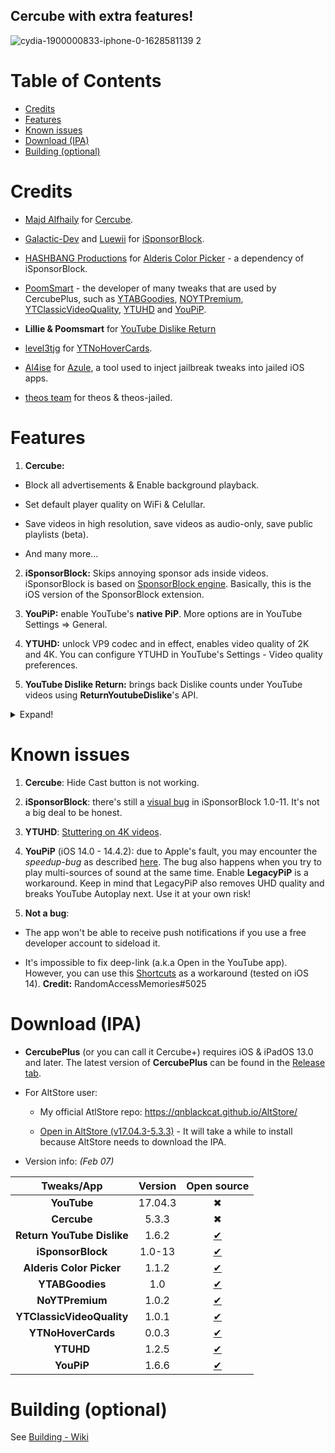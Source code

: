 ## Cercube with extra features!

![cydia-1900000833-iphone-0-1628581139 2](https://user-images.githubusercontent.com/52943116/135557251-f4be8ccf-8f0b-4d19-9fcf-6c9544aba281.PNG)


# Table of Contents

* [Credits](#credits)
* [Features](#features)
* [Known issues](#known-issues)
* [Download (IPA)](#download-ipa)
* [Building (optional)](#building-optional)


# Credits

- [Majd Alfhaily](https://twitter.com/freemanrepo?s=21) for [Cercube](https://apt.alfhaily.me/depiction/FDXO5R).

- [Galactic-Dev](https://github.com/Galactic-Dev) and [Luewii](https://github.com/Luewii) for [iSponsorBlock](https://github.com/Galactic-Dev/iSponsorBlock).

- [HASHBANG Productions](https://github.com/hbang) for [Alderis Color Picker](https://github.com/hbang/Alderis) - a dependency of iSponsorBlock.

- [PoomSmart](https://twitter.com/poomsmart?s=21) - the developer of many tweaks that are used by CercubePlus, such as [YTABGoodies](https://poomsmart.github.io/repo/depictions/ytabgoodies.html), [NOYTPremium](https://poomsmart.github.io/repo/depictions/noytpremium.html), [YTClassicVideoQuality](https://poomsmart.github.io/repo/depictions/ytclassicvideoquality.html), [YTUHD](https://poomsmart.github.io/repo/depictions/ytuhd.html) and [YouPiP](https://poomsmart.github.io/repo/depictions/youpip.html).

- **Lillie & Poomsmart** for [YouTube Dislike Return](https://github.com/PoomSmart/Return-YouTube-Dislikes)

- [level3tjg](https://twitter.com/level3tjg?s=21) for [YTNoHoverCards](https://github.com/level3tjg/YTNoHoverCards).

- [Al4ise](https://github.com/Al4ise) for [Azule](https://github.com/Al4ise/Azule), a tool used to inject jailbreak tweaks into jailed iOS apps.

- [theos team](https://github.com/theos/theos) for theos & theos-jailed.


# Features

1. **Cercube:**

- Block all advertisements & Enable background playback.

- Set default player quality on WiFi & Celullar.

- Save videos in high resolution, save videos as audio-only, save public playlists (beta).

- And many more...

2. **iSponsorBlock:** Skips annoying sponsor ads inside videos. iSponsorBlock is based on [SponsorBlock engine](https://sponsor.ajay.app/). Basically, this is the iOS version of the SponsorBlock extension.

3. **YouPiP:** enable YouTube's **native PiP**. More options are in YouTube Settings => General.

4. **YTUHD:** unlock VP9 codec and in effect, enables video quality of 2K and 4K. You can configure YTUHD in YouTube's Settings - Video quality preferences.

5. **YouTube Dislike Return:** brings back Dislike counts under YouTube videos using **ReturnYoutubeDislike**'s API.

<details>
  <summary>Expand!</summary>

6. **YTClassicVideoQuality:** since YouTube v16.xx, you need one more step to change the video quality. YTClassicVideoQuality brings back the old video quality selector, which is a lot better than the new one.

7. **YTNoHoverCards:** offer an option to enable/disable the annoying suggested videos show up at the end of the videos.

8. **YTABGoodies:** allow you to disable some YouTube A/B testing features. It is a combination of several tweaks, such as:

- YouAreThere: disable "Video paused. Continue watching?" popup in the YouTube app when you play a long video.

- YouRememberCaption: make YouTube remember your video caption setting (if not already).

- YTNoCheckLocalNetwork: block the Local Network permission popup.

9. **NOYTPremium:** remove YouTube Premium upsell alerts.
</details>


# Known issues

1. **Cercube**: Hide Cast button is not working.

2. **iSponsorBlock**: there's still a [visual bug](https://i.imgur.com/kpkBGjG.jpg) in iSponsorBlock 1.0-11. It's not a big deal to be honest.

3. **YTUHD**: [Stuttering on 4K videos](https://github.com/qnblackcat/uYouPlus/issues/6).

4. **YouPiP** (iOS 14.0 - 14.4.2): due to Apple's fault, you may encounter the *speedup-bug* as described [here](https://drive.google.com/file/d/1NKdv1fr_KRWgD8nhkMDfG2eLBnbdeVtX/view?usp=sharing). The bug also happens when you try to play multi-sources of sound at the same time. Enable **LegacyPiP** is a workaround. Keep in mind that LegacyPiP also removes UHD quality and breaks YouTube Autoplay next. Use it at your own risk!

5. **Not a bug**: 

- The app won't be able to receive push notifications if you use a free developer account to sideload it. 

- It's impossible to fix deep-link (a.k.a Open in the YouTube app). However, you can use this [Shortcuts](https://shortcutsgallery.com/shortcuts/open-in-youtube/) as a workaround (tested on iOS 14). **Credit:** RandomAccessMemories#5025


# Download (IPA)

- **CercubePlus** (or you can call it Cercube+) requires iOS & iPadOS 13.0 and later. The latest version of **CercubePlus** can be found in the [Release tab](https://github.com/qnblackcat/CercubePlus/releases).

- For AltStore user: 
  - My official AtlStore repo: https://qnblackcat.github.io/AltStore/

  - [Open in AltStore (v17.04.3-5.3.3)](https://tinyurl.com/353f6hbh) - It will take a while to install because AltStore needs to download the IPA.

- Version info: _(Feb 07)_

| **Tweaks/App** | **Version** | **Open source** |
| :------------: | :----------:| :-------------: |
| **YouTube** | 17.04.3 | ✖︎ |
| **Cercube** | 5.3.3 | ✖︎ |
| **Return YouTube Dislike** | 1.6.2 | [✔︎](https://github.com/PoomSmart/Return-YouTube-Dislikes) |
| **iSponsorBlock** | 1.0-13 | [✔︎](https://github.com/Galactic-Dev/iSponsorBlock) |
| **Alderis Color Picker** | 1.1.2| [✔︎](https://github.com/hbang/Alderis) |
| **YTABGoodies** | 1.0 | [✔︎](https://poomsmart.github.io/repo/depictions/ytabgoodies.html) |
| **NoYTPremium** | 1.0.2 | [✔︎](https://github.com/PoomSmart/NoYTPremium) |
| **YTClassicVideoQuality** | 1.0.1 | [✔︎](https://github.com/PoomSmart/YTClassicVideoQuality) |
| **YTNoHoverCards** | 0.0.3 | [✔︎](https://github.com/level3tjg/YTNoHoverCards) |
| **YTUHD** | 1.2.5 | [✔︎](https://github.com/PoomSmart/YTUHD) |
| **YouPiP** | 1.6.6 | [✔︎](https://github.com/PoomSmart/YouPiP) |


# Building (optional)

See [Building - Wiki](https://github.com/qnblackcat/CercubePlus/wiki/Building)
